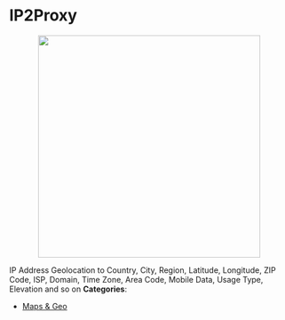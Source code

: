 # IP2Proxy

<p align="center">
    <img width="400" src="https://raw.githubusercontent.com/awesome-apis/awesome-apis/apis/ip2proxy/logo_256x256.png" />
</p>


IP Address Geolocation to Country, City, Region, Latitude, Longitude, ZIP Code, ISP, Domain, Time Zone, Area Code, Mobile Data, Usage Type, Elevation and so on
**Categories**:

- [Maps & Geo](https://github/awesome-apis/awesome-apis#maps-and-geo)



